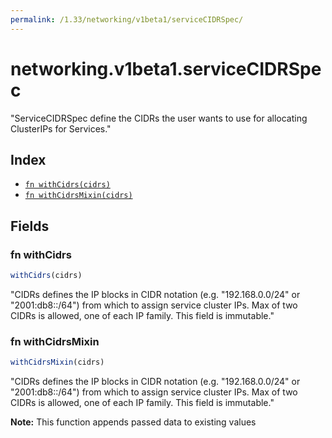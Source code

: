 ```yaml
---
permalink: /1.33/networking/v1beta1/serviceCIDRSpec/
---
```


# networking.v1beta1.serviceCIDRSpec

"ServiceCIDRSpec define the CIDRs the user wants to use for allocating ClusterIPs for Services."

## Index

* [`fn withCidrs(cidrs)`](#fn-withcidrs)
* [`fn withCidrsMixin(cidrs)`](#fn-withcidrsmixin)

## Fields

### fn withCidrs

```ts
withCidrs(cidrs)
```

"CIDRs defines the IP blocks in CIDR notation (e.g. \"192.168.0.0/24\" or \"2001:db8::/64\") from which to assign service cluster IPs. Max of two CIDRs is allowed, one of each IP family. This field is immutable."

### fn withCidrsMixin

```ts
withCidrsMixin(cidrs)
```

"CIDRs defines the IP blocks in CIDR notation (e.g. \"192.168.0.0/24\" or \"2001:db8::/64\") from which to assign service cluster IPs. Max of two CIDRs is allowed, one of each IP family. This field is immutable."

**Note:** This function appends passed data to existing values